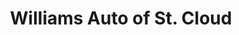 ---
title: "Williams Auto of St. Cloud"
url: /st-cloud/williams-auto-of-st-cloud/
shop: car repair
---